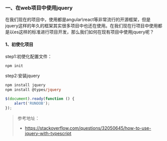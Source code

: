 ### 一、在web项目中使用jquery
在我们现在的项目中，使用都是angular\react等非常流行的开源框架，但是jquery这样的年久的框架其实很多项目中也还在使用。在我们现在行项目中使用都是以es这样的标准进行项目开发，那么我们如何在现有项目中使用jquery呢？
#### 1、初使化项目
step1:初使化配置文件：
```ps
npm init
```
step2:安装jquery
```ps
npm install jquery  
npm install @types/jquery
```
```javascript
$(document).ready(function () {
    alert('RUNOOB');
});
```

>参考地址：
>+ https://stackoverflow.com/questions/32050645/how-to-use-jquery-with-typescript